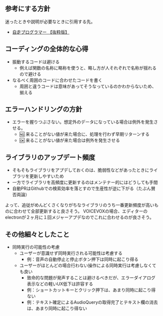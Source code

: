 ## 参考にする方針

迷ったときや説明が必要なときに引用する先。

* [自走プログラマー 【抜粋版】](https://jisou-programmer.beproud.jp/index.html)

## コーディングの全体的な心得

* 振動するコードは避ける
  * 例えば関数の名称に略称を使うと、略し方が人それぞれで名称が揺れるので避ける
* なるべく周囲のコードに合わせたコードを書く
  * 周囲と違うコードは意味があってそうなっているのかわからないため、揃える

## エラーハンドリングの方針

* エラーを握りつぶさない。想定外のデータになっている場合は例外を発生させる。
  * 🆖 来ることがない値が来た場合に、処理を行わず早期リターンする
  * 🆗 来ることがない値が来た場合は例外を発生させる

## ライブラリのアップデート頻度

* そもそもライブラリをアプデしておくのは、脆弱性などがあったときにライブラリを更新しやすいため
* 一方でライブラリを高頻度に更新するのはメンテナー的にはどうしても手間
* 自動PRはGithubでの検索効率を落とすので生産性が逆に下がる（たぶん賛否両論）

よって、追従がめんどくさくなりがちなライブラリのうち一番更新頻度が高いものに合わせて全部更新すると良さそう。
VOICEVOXの場合、エディターのelectronが２ヶ月に１回メジャーアプデなのでこれに合わせるのが良さそう。

## その他細々としたこと

* 同時実行の可能性の考慮
  * ユーザーが意識せず同時実行される可能性は考慮する
    * 例：音声の自動停止と停止ボタン押下は同時に起こり得る
  * ユーザーがほとんどの場合行わない操作による同時実行は考慮しなくても良い
    * 致命的な問題が発声することは避けるべきだが、エラーダイアログ表示などの軽いUX低下は許容する
    * 例：ショートカットキーとクリック押下は、あまり同時に起こり得ない
    * 例：テキスト確定によるAudioQueryの取得完了とテキスト欄の消去は、あまり同時に起こり得ない
